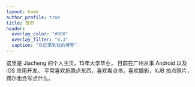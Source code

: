 ```yaml
---
layout: home
author_profile: true
title: 首页
header:
  overlay_color: "#000"
  overlay_filter: "0.3"
  caption: "欢迎来到我的博客"
---
```

这里是 Jiacheng 的个人主页。15年大学毕业，
目前在广州从事 Android 以及 iOS 应用开发。
平常喜欢折腾点东西，喜欢看点书，喜欢摄影，XJB 拍点照片，偶尔也会写点什么。